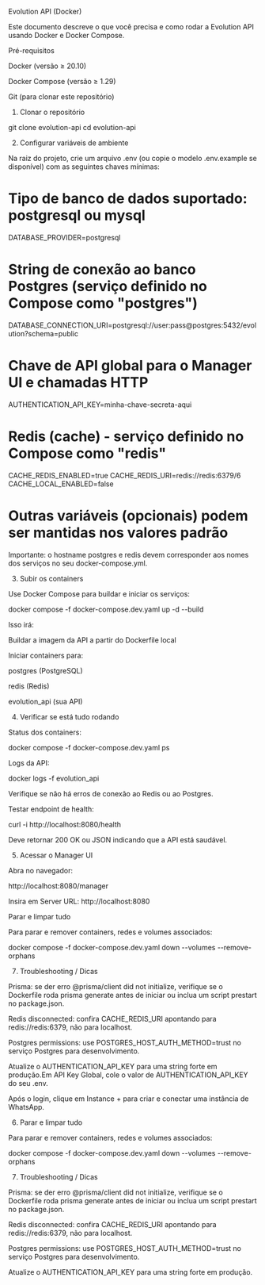 Evolution API (Docker)

Este documento descreve o que você precisa e como rodar a Evolution API usando Docker e Docker Compose.

Pré-requisitos

Docker (versão ≥ 20.10)

Docker Compose (versão ≥ 1.29)

Git (para clonar este repositório)

1. Clonar o repositório

git clone <url-do-seu-repo> evolution-api
cd evolution-api

2. Configurar variáveis de ambiente

Na raiz do projeto, crie um arquivo .env (ou copie o modelo .env.example se disponível) com as seguintes chaves mínimas:

# Tipo de banco de dados suportado: postgresql ou mysql
DATABASE_PROVIDER=postgresql

# String de conexão ao banco Postgres (serviço definido no Compose como "postgres")
DATABASE_CONNECTION_URI=postgresql://user:pass@postgres:5432/evolution?schema=public

# Chave de API global para o Manager UI e chamadas HTTP
AUTHENTICATION_API_KEY=minha-chave-secreta-aqui

# Redis (cache) - serviço definido no Compose como "redis"
CACHE_REDIS_ENABLED=true
CACHE_REDIS_URI=redis://redis:6379/6
CACHE_LOCAL_ENABLED=false

# Outras variáveis (opcionais) podem ser mantidas nos valores padrão

Importante: o hostname postgres e redis devem corresponder aos nomes dos serviços no seu docker-compose.yml.

3. Subir os containers

Use Docker Compose para buildar e iniciar os serviços:

docker compose -f docker-compose.dev.yaml up -d --build

Isso irá:

Buildar a imagem da API a partir do Dockerfile local

Iniciar containers para:

postgres (PostgreSQL)

redis (Redis)

evolution_api (sua API)

4. Verificar se está tudo rodando

Status dos containers:

docker compose -f docker-compose.dev.yaml ps

Logs da API:

docker logs -f evolution_api

Verifique se não há erros de conexão ao Redis ou ao Postgres.

Testar endpoint de health:

curl -i http://localhost:8080/health

Deve retornar 200 OK ou JSON indicando que a API está saudável.

5. Acessar o Manager UI

Abra no navegador:

http://localhost:8080/manager

Insira em Server URL: http://localhost:8080

Parar e limpar tudo

Para parar e remover containers, redes e volumes associados:

docker compose -f docker-compose.dev.yaml down --volumes --remove-orphans

7. Troubleshooting / Dicas

Prisma: se der erro @prisma/client did not initialize, verifique se o Dockerfile roda prisma generate antes de iniciar ou inclua um script prestart no package.json.

Redis disconnected: confira CACHE_REDIS_URI apontando para redis://redis:6379, não para localhost.

Postgres permissions: use POSTGRES_HOST_AUTH_METHOD=trust no serviço Postgres para desenvolvimento.

Atualize o AUTHENTICATION_API_KEY para uma string forte em produção.Em API Key Global, cole o valor de AUTHENTICATION_API_KEY do seu .env.

Após o login, clique em Instance + para criar e conectar uma instância de WhatsApp.

6. Parar e limpar tudo

Para parar e remover containers, redes e volumes associados:

docker compose -f docker-compose.dev.yaml down --volumes --remove-orphans

7. Troubleshooting / Dicas

Prisma: se der erro @prisma/client did not initialize, verifique se o Dockerfile roda prisma generate antes de iniciar ou inclua um script prestart no package.json.

Redis disconnected: confira CACHE_REDIS_URI apontando para redis://redis:6379, não para localhost.

Postgres permissions: use POSTGRES_HOST_AUTH_METHOD=trust no serviço Postgres para desenvolvimento.

Atualize o AUTHENTICATION_API_KEY para uma string forte em produção.

